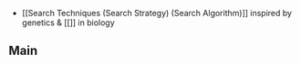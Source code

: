 - [[Search Techniques (Search Strategy) (Search Algorithm)]] inspired by genetics & [[]] in biology

## Main 
